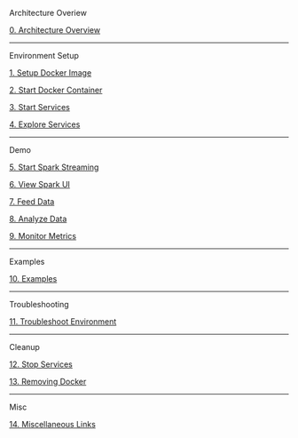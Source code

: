 Architecture Overiew

[0. Architecture Overview](https://github.com/fluxcapacitor/pipeline/wiki/Architecture-Overview)

***
Environment Setup

[1. Setup Docker Image](https://github.com/fluxcapacitor/pipeline/wiki/Setup-Docker)

[2. Start Docker Container](https://github.com/fluxcapacitor/pipeline/wiki/Start-Docker)

[3. Start Services](https://github.com/fluxcapacitor/pipeline/wiki/Start-Services)

[4. Explore Services](https://github.com/fluxcapacitor/pipeline/wiki/Explore-Services)

***
Demo

[5. Start Spark Streaming](https://github.com/fluxcapacitor/pipeline/wiki/Start-Spark-Streaming)

[6. View Spark UI](https://github.com/fluxcapacitor/pipeline/wiki/View-Spark-UI)

[7. Feed Data](https://github.com/fluxcapacitor/pipeline/wiki/Feed-Data)

[8. Analyze Data](https://github.com/fluxcapacitor/pipeline/wiki/Analyze-Data)

[9. Monitor Metrics](https://github.com/fluxcapacitor/pipeline/wiki/Monitor-Metrics)

***
Examples

[10. Examples](https://github.com/fluxcapacitor/pipeline/wiki/Examples)

***
Troubleshooting

[11. Troubleshoot Environment](https://github.com/fluxcapacitor/pipeline/wiki/Troubleshoot-Environment)

***
Cleanup

[12. Stop Services](https://github.com/fluxcapacitor/pipeline/wiki/Stop-Services)

[13. Removing Docker](https://github.com/fluxcapacitor/pipeline/wiki/Removing-Docker)
***
Misc

[14. Miscellaneous Links](https://github.com/fluxcapacitor/pipeline/wiki/Miscellaneous-Links)